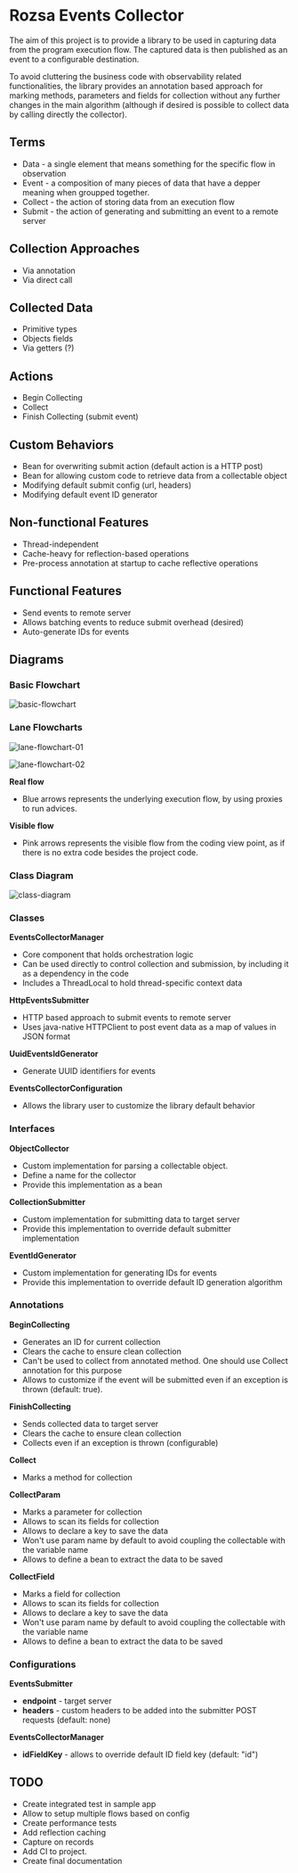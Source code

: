 # Rozsa Events Collector

The aim of this project is to provide a library to be used in capturing data from the program execution flow. The captured data is then published as an event to a configurable destination.

To avoid cluttering the business code with observability related functionalities, the library provides an annotation based approach for marking methods, parameters and fields for collection without any further changes in the main algorithm (although if desired is possible to collect data by calling directly the collector).


## Terms

- Data - a single element that means something for the specific flow in observation
- Event - a composition of many pieces of data that have a depper meaning when groupped together.
- Collect - the action of storing data from an execution flow
- Submit - the action of generating and submitting an event to a remote server

## Collection Approaches

- Via annotation
- Via direct call

## Collected Data

- Primitive types
- Objects fields
- Via getters (?)

## Actions

- Begin Collecting
- Collect
- Finish Collecting (submit event)

## Custom Behaviors

- Bean for overwriting submit action (default action is a HTTP post)
- Bean for allowing custom code to retrieve data from a collectable object
- Modifying default submit config (url, headers)
- Modifying default event ID generator

## Non-functional Features

- Thread-independent
- Cache-heavy for reflection-based operations
- Pre-process annotation at startup to cache reflective operations

## Functional Features

- Send events to remote server
- Allows batching events to reduce submit overhead (desired)
- Auto-generate IDs for events


## Diagrams

### Basic Flowchart

![basic-flowchart](doc/flowchart-default.svg "Basic Flow")

### Lane Flowcharts

![lane-flowchart-01](doc/flowchart-lane-01.svg "Basic Lane Flow")

![lane-flowchart-02](doc/flowchart-lane-02.svg "Hidden Flow")

**Real flow**

- Blue arrows represents the underlying execution flow, by using proxies to run advices.

**Visible flow**

- Pink arrows represents the visible flow from the coding view point, as if there is no extra code besides the project code.

### Class Diagram

![class-diagram](doc/class-diagram.svg "Class Diagram")

### Classes

**EventsCollectorManager**
- Core component that holds orchestration logic
- Can be used directly to control collection and submission, by including it as a dependency in the code
- Includes a ThreadLocal to hold thread-specific context data

**HttpEventsSubmitter**
- HTTP based approach to submit events to remote server
- Uses java-native HTTPClient to post event data as a map of values in JSON format

**UuidEventsIdGenerator**
- Generate UUID identifiers for events

**EventsCollectorConfiguration**
- Allows the library user to customize the library default behavior

### Interfaces

**ObjectCollector**
- Custom implementation for parsing a collectable object.
- Define a name for the collector
- Provide this implementation as a bean

**CollectionSubmitter**

- Custom implementation for submitting data to target server
- Provide this implementation to override default submitter implementation

**EventIdGenerator**

- Custom implementation for generating IDs for events
- Provide this implementation to override default ID generation algorithm


### Annotations

**BeginCollecting**
- Generates an ID for current collection
- Clears the cache to ensure clean collection
- Can't be used to collect from annotated method. One should use Collect annotation for this purpose
- Allows to customize if the event will be submitted even if an exception is thrown (default: true).

**FinishCollecting**
- Sends collected data to target server
- Clears the cache to ensure clean collection
- Collects even if an exception is thrown (configurable)

**Collect**
- Marks a method for collection

**CollectParam**
- Marks a parameter for collection
- Allows to scan its fields for collection
- Allows to declare a key to save the data
- Won't use param name by default to avoid coupling the collectable with the variable name
- Allows to define a bean to extract the data to be saved

**CollectField**
- Marks a field for collection
- Allows to scan its fields for collection
- Allows to declare a key to save the data
- Won't use param name by default to avoid coupling the collectable with the variable name
- Allows to define a bean to extract the data to be saved

### Configurations

**EventsSubmitter**
- **endpoint** - target server
- **headers** - custom headers to be added into the submitter POST requests (default: none)

**EventsCollectorManager**
- **idFieldKey** - allows to override default ID field key (default: "id")


## TODO

- Create integrated test in sample app
- Allow to setup multiple flows based on config
- Create performance tests
- Add reflection caching
- Capture on records
- Add CI to project.
- Create final documentation